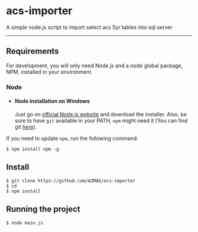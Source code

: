 # acs-importer

A simple node.js script to import select acs 5yr tables into sql server

---

## Requirements

For development, you will only need Node.js and a node global package, NPM, installed in your environment.

### Node

- #### Node installation on Windows

  Just go on [official Node.js website](https://nodejs.org/) and download the installer.
  Also, be sure to have `git` available in your PATH, `npm` might need it (You can find git [here](https://git-scm.com/)).

If you need to update `npm`, run the following command.

    $ npm install npm -g

## Install

    $ git clone https://github.com/AZMAG/acs-importer
    $ cd
    $ npm install

## Running the project

    $ node main.js
